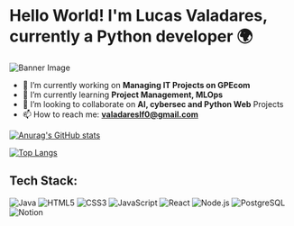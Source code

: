 # Hello World! I'm Lucas Valadares, currently a Python developer 🌍

![Banner Image](https://i.pinimg.com/736x/b9/ff/f9/b9fff919b8234228c9e502444843c161.jpg)

- 🔭 I’m currently working on **Managing IT Projects on GPEcom**
- 🌱 I’m currently learning **Project Management, MLOps**
- 👯 I’m looking to collaborate on **AI, cybersec and Python Web** Projects
- 📫 How to reach me: **valadareslf0@gmail.com**



[![Anurag's GitHub stats](https://github-readme-stats.vercel.app/api?username=Valadares24&show_icons=true&theme=radical)](https://github.com/anuraghazra/github-readme-stats)


[![Top Langs](https://github-readme-stats.vercel.app/api/top-langs/?username=Valadares24&layout=compact)](https://github.com/anuraghazra/github-readme-stats)


## Tech Stack:


![Java](https://img.shields.io/badge/-Java-007396?style=flat-square&logo=java&logoColor=white)
![HTML5](https://img.shields.io/badge/-HTML5-E34F26?style=flat-square&logo=html5&logoColor=white)
![CSS3](https://img.shields.io/badge/-CSS3-1572B6?style=flat-square&logo=css3&logoColor=white)
![JavaScript](https://img.shields.io/badge/-JavaScript-F7DF1E?style=flat-square&logo=javascript&logoColor=black)
![React](https://img.shields.io/badge/-React-61DAFB?style=flat-square&logo=react&logoColor=white)
![Node.js](https://img.shields.io/badge/-Node.js-339933?style=flat-square&logo=nodedotjs&logoColor=white)
![PostgreSQL](https://img.shields.io/badge/-PostgreSQL-336791?style=flat-square&logo=postgresql&logoColor=white)
![Notion](https://img.shields.io/badge/-Notion-000000?style=flat-square&logo=notion&logoColor=white)

